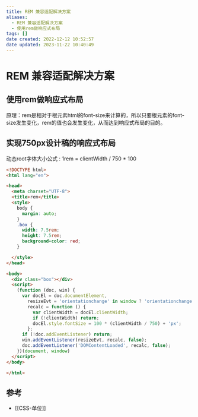 ```yaml
---
title: REM 兼容适配解决方案
aliases:
  - REM 兼容适配解决方案
  - 使用rem做响应式布局
tags: []
date created: 2022-12-12 10:52:57
date updated: 2023-11-22 10:40:49
---
```


# REM 兼容适配解决方案

## 使用rem做响应式布局

原理：rem是相对于根元素html的font-size来计算的，所以只要根元素的font-size发生变化，rem的值也会发生变化，从而达到响应式布局的目的。

## 实现750px设计稿的响应式布局

动态root字体大小公式 : 1rem = clientWidth / 750 * 100

```html
<!DOCTYPE html>
<html lang="en">

<head>
  <meta charset="UTF-8">
  <title>rem</title>
  <style>
    body {
      margin: auto;
    }
    .box {
      width: 7.5rem;
      height: 7.5rem;
      background-color: red;
    }

  </style>
</head>

<body>
  <div class="box"></div>
  <script>
    (function (doc, win) {
      var docEl = doc.documentElement,
        resizeEvt = 'orientationchange' in window ? 'orientationchange' : 'resize',
        recalc = function () {
          var clientWidth = docEl.clientWidth;
          if (!clientWidth) return;
          docEl.style.fontSize = 100 * (clientWidth / 750) + 'px';
        };
      if (!doc.addEventListener) return;
      win.addEventListener(resizeEvt, recalc, false);
      doc.addEventListener('DOMContentLoaded', recalc, false);
    })(document, window)
  </script>
</body>

</html>
```

## 参考

- [[CSS-单位]]
